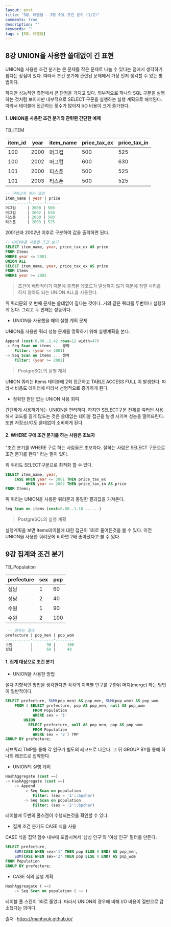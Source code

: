 ```yaml
---
layout: post
title: "SQL 레벨업 - 3장 SQL 조건 분기 (1/2)"
comments: true
description: ""
keywords: ""
tags : [SQL 레벨업]
---
```



## 8강 UNION을 사용한 쓸데없이 긴 표현

UNION을 사용한 조건 분기는 큰 문제를 작은 문제로 나눌 수 있다는 점에서 생각하기 쉽다는 장점이 있다. 따라서 조건 분기에 관련된 문제에서 가장 먼저 생각할 수 있는 방법이다.

하지만 성능적인 측면에서 큰 단점을 가지고 있다. 외부적으로 하나의 SQL 구문을 실행하는 것처럼 보이지만 내부적으로 SELECT 구문을 실행하는 실행 계획으로 해석된다. 따라서 테이블에 접근하는 횟수가 많아져 I/O 비용이 크게 증가한다.

#### 1. UNION을 사용한 조건 분기와 관련된 간단한 예제



TB_ITEM

| item_id | year | item_name | price_tax_ex | price_tax_in |
| ------- | ---- | --------- | ------------ | ------------ |
| 100     | 2000 | 머그컵    | 500          | 525          |
| 100     | 2002 | 머그컵    | 600          | 630          |
| 101     | 2000 | 티스푼    | 500          | 525          |
| 101     | 2003 | 티스푼    | 500          | 525          |



```sql
-- 구하고자 하는 결과
item_name | year | price
----------*------*------
머그컵     | 2000 | 500
머그컵     | 2002 | 630
티스푼     | 2000 | 500
티스푼     | 2003 | 525
```



2001년과 2002년 이후로 구분하여 값을 출력하면 된다.



```sql
-- UNION을 사용한 조건 분기
SELECT item_name, year, price_tax_ex AS price
FROM Items
WHERE year <= 2001
UNION ALL
SELECT item_name, year, price_tax_ex AS price
FROM Items
WHERE year >= 2002
```

> 조건이 배타적이기 때문에 중복된 레코드가 발생하지 않기 때문에 정렬 처리를 하지 않아도 되는 UNION ALL을 사용한다. 

위 쿼리문의 첫 번째 문제는 쓸데없이 길다는 것이다. 거의 같은 쿼리를 두번이나 실행하게 된다. 그리고 두 번째는 성능이다.



- UNION을 사용했을 때의 실행 계획 문제

UNION을 사용한 쿼리 성능 문제를 명확하기 위해 실행계획을 본다.

```sql
Append (cost-0.00..2.42 rows=12 width=47)
-> Seq Scan on items ... 생략
	Filter: (year <= 2001)
-> Seq Scan on items ... 생략
	Filter: (year >= 2002)
```

> PostgreSQL의 실행 계획

UNION 쿼리는 Items 테이블에 2회 접근하고 TABLE ACCESS FULL 이 발생한다. 따라서 비용도 데이터에 따라서 선형적으로 증가하게 된다.



- 정확한 판단 없는 UNION 사용 회피

간단하게 사용하기에는 UNION을 편리하다. 하지만 SELECT구문 전체를 여러번 사용해서 코드를 길게 많드는 것은 쓸데없는 테이블 접근을 발생 시키며 성능을 떨어뜨린다. 또한 저장소I/O도 쓸데없이 소비하게 된다.



#### 2. WHERE 구에 조건 분기를 하는 사람은 초보자

"조건 분기를 WHERE 구로 하는 사람들은 초보자다. 잘하는 사람은 SELECT 구문으로 조건 분기를 한다" 라는 말이 있다.

위 쿼리도 SELECT구문으로 최적화 할 수 있다.

```sql
SELECT item_name, year, 
	CASE WHEN year <= 2001 THEN price_tax_ex
		 WHEN year >= 2002 THEN price_tax_in AS price
FROM Items;
```



위 쿼리는 UNION을 사용한 쿼리문과 동일한 결과값을 가져온다. 



```sql
Seq Scan on items (cost=0.00..1.18 ......)
```

> PostgreSQL의 실행 계획

실행계획을 보면 Items테이블에 대한 접근이 1회로 줄어든것을 볼 수 있다. 이전 UNION을 사용한 쿼리문에 비하면 2배 좋아졌다고 볼 수 있다.





## 9강 집계와 조건 분기



TB_Population

| prefecture | sex  | pop  |
| ---------- | ---- | ---- |
| 성남       | 1    | 60   |
| 성남       | 2    | 40   |
| 수원       | 1    | 90   |
| 수원       | 2    | 100  |



```sql
 -- 원하는 결과
prefecture | pop_men | pop_wom
-----------*---------*--------
수원        |      90 |     100
성남        |      60 |     40
```



#### 1. 집계 대상으로 조건 분기

- UNION을 사용한 방법

절차 지향적인 방법을 생각한다면 각각의 지역별 인구를 구한뒤 머지(merge) 하는 방법이 일반적이다.

```sql
SELECT prefecture, SUM(pop_men) AS pop_men, SUM(pop_wom) AS pop_wom
	FROM ( SELECT prefecture, pop AS pop_men, null AS pop_wom
          	FROM Population
          	WHERE sex = '1'
       	UNION
          SELECT prefecture, null AS pop_men, pop AS pop_wom
          	FROM Population
          	WHERE sex = '2') TMP
GROUP BY prefecture;
```



서브쿼리 TMP를 통해 각 인구가 별도의 레코드로 나온다. 그 뒤 GROUP BY를 통해 하나의 레코드로 집약한다.

- UNION의 실행 계획

```sql
HashAggregate (cost ~~)
-> HashAggregate (cost ~~)
	-> Append
		-> Seq Scan on population
			Filter: (sex = '1'::bpchar)
		-> Seq Scan on population
			Filter: (sex = '2'::bpchar)
```



테이블에 두번의 풀스캔이 수행되는것을 확인할 수 있다.



- 집계 조건 분기도 CASE 식을 사용

CASE 식을 집약 함수 내부에 포함시켜서 '남성 인구'와 '여성 인구' 필터를 만든다.

```sql
SELECT prefecture,
	SUM(CASE WHEN sex='1' THEN pop ELSE 0 END) AS pop_men,
	SUM(CASE WHEN sex='2' THEN pop ELSE 0 END) AS pop_wom
FROM Population
GROUP BY prefecture;
```



- CASE 식의 실행 계획

```sql
HashAggreagate ( ~~)
	-> Seq Scan on population ( ~~ )
```



테이블 풀 스캔이 1회로 줄었다. 따라서 UNION의 경우에 비해 I/O 비용이 절반으로 감소했다는 의미다.


출처 -https://manhyuk.github.io/

